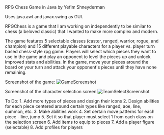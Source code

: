 RPG Chess
Game in Java by Yefim Shneyderman

Uses java.awt and javax.swing as GUI.

RPGChess is a game that I am working on independently to be similar to chess (a beloved classic) that I wanted to make more complex and modern.

The game features 5 selectable classes (caster, ranged, warrior, rogue, and champion) and 15 different playable characters for a player vs. player turn based chess-style rpg game. Players will select which pieces they want to use in the game and play an opponent to level the pieces up and unlock improved stats and abilities. In the game, move your pieces around the board on your turn and attack your opponent's pieces until they have none remaining.

Screenshot of the game:
![GameScreenshot](RPGChess/GameScreenshot.PNG)

Screenshot of the character selection screen
![TeamSelectScreenshot](RPGChess/TeamSelectScreenshot.PNG)

To Do:
	1. Add more types of pieces and design their icons
	2. Design abilities for each piece centered around certain types like ranged, aoe, line, summon, etc.
	3. Make abilities work
	4. Set certain move patterns for each piece - line, jump
	5. Set it so that player must select 1 from each class on the selection screen
	6. Add items to equip to pieces
	7. Add a player figure (selectable)
	8. Add profiles for players
